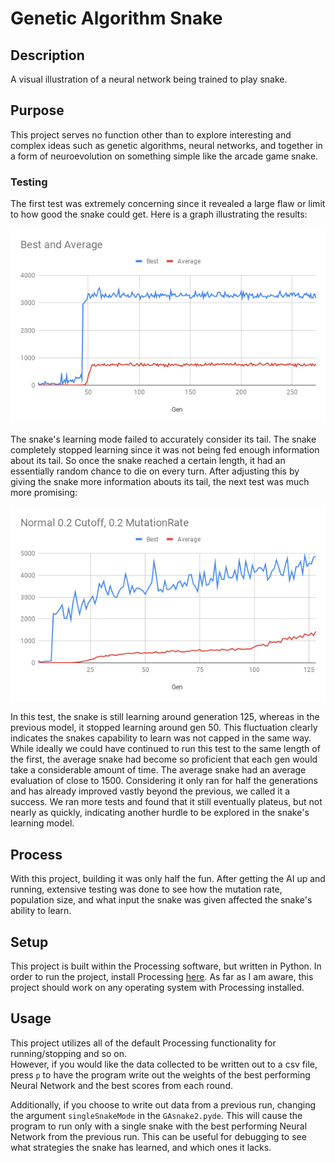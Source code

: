 # Genetic Algorithm Snake

## Description

A visual illustration of a neural network being trained to play snake. 

## Purpose 

This project serves no function other than to explore interesting and complex ideas such as genetic algorithms, neural networks, and together in a form of neuroevolution on something simple like the arcade game snake. 

### Testing 

The first test was extremely concerning since it revealed a large flaw or limit to how good the snake could get. Here is a graph illustrating the results:  

![Graph 1](examples/old_input.png?raw=true "Title")

The snake's learning mode failed to accurately consider its tail. The snake completely stopped learning since it was not being fed enough information about its tail. So once the snake reached a certain length, it had an essentially random chance to die on every turn. After adjusting this by giving the snake more information abouts its tail, the next test was much more promising:  

![Graph 2](examples/next_test.png?raw=true "Title")

In this test, the snake is still learning around generation 125, whereas in the previous model, it stopped learning around gen 50. This fluctuation clearly indicates the snakes capability to learn was not capped in the same way. While ideally we could have continued to run this test to the same length of the first, the average snake had become so proficient that each gen would take a considerable amount of time. The average snake had an average evaluation of close to 1500. Considering it only ran for half the generations and has already improved vastly beyond the previous, we called it a success. We ran more tests and found that it still eventually plateus, but not nearly as quickly, indicating another hurdle to be explored in the snake's learning model. 

## Process 

With this project, building it was only half the fun. After getting the AI up and running, extensive testing was done to see how the mutation rate, population size, and what input the snake was given affected the snake's ability to learn. 

## Setup

This project is built within the Processing software, but written in Python. In order to run the project, install Processing [here](https://processing.org/download/). As far as I am aware, this project should work on any operating system with Processing installed.   

## Usage 

This project utilizes all of the default Processing functionality for running/stopping and so on.  
However, if you would like the data collected to be written out to a csv file, press `p` to have the program write out the weights of the best performing Neural Network and the best scores from each round. 

Additionally, if you choose to write out data from a previous run, changing the argument `singleSnakeMode` in the `GAsnake2.pyde`. This will cause the program to run only with a single snake with the best performing Neural Network from the previous run. This can be useful for debugging to see what strategies the snake has learned, and which ones it lacks. 

